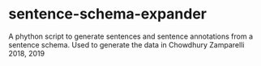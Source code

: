 # sentence-schema-expander
A phython script to generate sentences and sentence annotations from a sentence schema. Used to generate the data in Chowdhury Zamparelli 2018, 2019 
